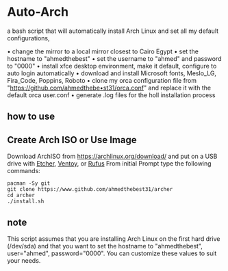 # Auto-Arch 

 a bash script that will automatically install Arch Linux and set all my default configurations, 

 • change the mirror to a local mirror closest to Cairo Egypt
  • set the hostname to "ahmedthebest"
  • set the username to "ahmed" and password to "0000" 
 • install xfce desktop environment, make it default, configure to auto login automatically
  • download and install Microsoft fonts, Meslo_LG, Fira_Code, Poppins, Roboto
  • clone my orca configuration file from "https://github.com/ahmedthebe•st31/orca.conf" and replace it with the default orca user.conf
• generate .log files for the holl installation process

## how to use
## Create Arch ISO or Use Image

Download ArchISO from <https://archlinux.org/download/> and put on a USB drive with [Etcher](https://www.balena.io/etcher/), [Ventoy](https://www.ventoy.net/en/index.html), or [Rufus](https://rufus.ie/en/)
From initial Prompt type the following commands:

```
pacman -Sy git
git clone https://www.github.com/ahmedthebest31/archer
cd archer
./install.sh
 ```


## note
This script assumes that you are installing Arch Linux on the first hard drive (/dev/sda) and that you want to set the hostname to "ahmedthebest", user="ahmed", password="0000". You can customize these values to suit your needs.